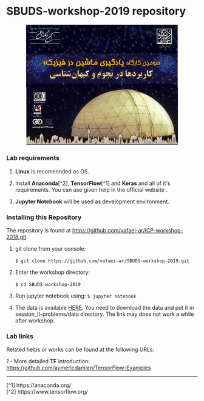 # SBUDS-workshop-2019 repository

<div align="center">   

<img src="./images/e2.jpg" width="400"/>

</div>  

### Lab requirements

  1. **Linux** is recomennded as OS.

  2. Install **Anaconda**[^2], **TensorFlow**[^1] and **Keras** and all of it's requirements. You can use given help in the official website .
  
  3. **Jupyter Notebook** will be used as development environment.
  
### Installing this Repository

The repository is found at https://github.com/vafaei-ar/ICP-workshop-2018.git.

  1. git clone from your console:

        ```$ git clone https://github.com/vafaei-ar/SBUDS-workshop-2019.git```

  2. Enter the workshop directory:

        ```$ cd SBUDS-workshop-2019```

  3. Run jupyter notebook using:
        ```$ jupyter notebook```
        
  4. The data is available [HERE](https://drive.google.com/file/d/1TZDu_QJ7BZ6iEt3LHgycOftNfKCmZNX0/view?usp=sharing "Google drive").
  You need to download the data and put it in session_II-problems/data directory. The link may does not work a while after workshop.


### Lab links

Related helps or works can be found at the following URLs:

*1* - More detailed **TF** introduction: https://github.com/aymericdamien/TensorFlow-Examples


<hr>
[^1] https://anaconda.org/ <br/>
[^2] https://www.tensorflow.org/ 


